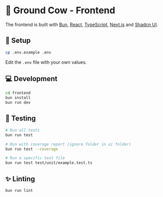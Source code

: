# 🐄 Ground Cow - Frontend

The frontend is built with [Bun](https://bun.sh/), [React](https://reactjs.org/), [TypeScript](https://www.typescriptlang.org/), [Next.js](https://nextjs.org/) and [Shadcn UI](https://ui.shadcn.com/).

## 🔧 Setup

```bash
cp .env.example .env
```

Edit the `.env` file with your own values.

## 💻 Development

```bash
cd frontend
bun install
bun run dev
```

## 🧪 Testing

```bash
# Run all tests
bun run test

# Run with coverage report (ignore folder in ui folder)
bun run test --coverage

# Run a specific test file
bun run test test/unit/example.test.ts
```

## ✨ Linting

```bash
bun run lint
```
